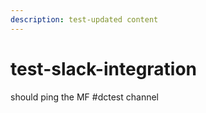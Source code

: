 ```yaml
---
description: test-updated content
---
```


# test-slack-integration

should ping the MF #dctest channel
